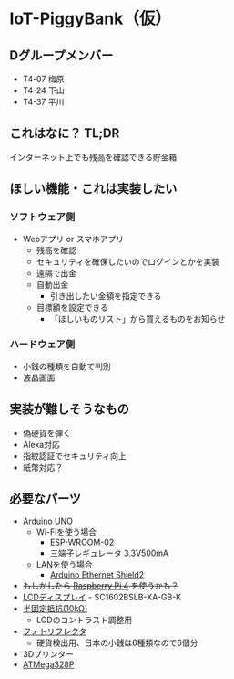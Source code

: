 # IoT-PiggyBank（仮）

## Dグループメンバー
- T4-07 梅原
- T4-24 下山
- T4-37 平川 

## これはなに？ TL;DR
インターネット上でも残高を確認できる貯金箱

## ほしい機能・これは実装したい

### ソフトウェア側
- Webアプリ or スマホアプリ
    - 残高を確認
    - セキュリティを確保したいのでログインとかを実装
    - 遠隔で出金
    - 自動出金
        - 引き出したい金額を指定できる
    - 目標額を設定できる
        - 「ほしいものリスト」から買えるものをお知らせ

### ハードウェア側
- 小銭の種類を自動で判別
- 液晶画面

## 実装が難しそうなもの
- 偽硬貨を弾く
- Alexa対応
- 指紋認証でセキュリティ向上
- 紙幣対応？

## 必要なパーツ
- [Arduino UNO](https://akizukidenshi.com/catalog/g/gM-07385/)
    - Wi-Fiを使う場合
        - [ESP-WROOM-02](https://akizukidenshi.com/catalog/g/gK-09758/)
        - [三端子レギュレータ 3.3V500mA](https://akizukidenshi.com/catalog/g/gI-00432/)
    - LANを使う場合
        - [Arduino Ethernet Shield2](https://akizukidenshi.com/catalog/g/gM-14380/)
- ~~もしかしたら [Raspberry Pi 4](https://akizukidenshi.com/catalog/g/gM-16834/) を使うかも？~~
- [LCDディスプレイ](https://akizukidenshi.com/catalog/g/gP-00038/) - SC1602BSLB-XA-GB-K
- [半固定抵抗(10kΩ)](https://akizukidenshi.com/catalog/g/gP-08012/)
    - LCDのコントラスト調整用
- [フォトリフレクタ](https://akizukidenshi.com/catalog/g/gP-04500/)
    - 硬貨検出用、日本の小銭は6種類なので6個分
- 3Dプリンター
- [ATMega328P](https://akizukidenshi.com/catalog/g/gI-03142/)

